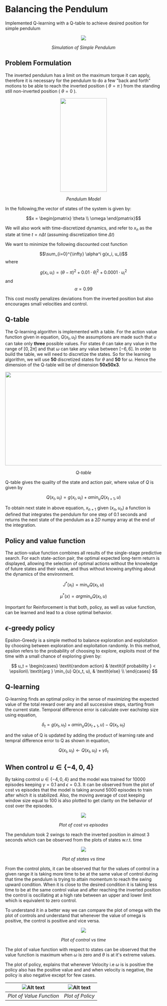 # Balancing the Pendulum
Implemented Q-learning with a Q-table to achieve desired position for simple pendulum

<p align = 'center'><img src ='assets/pendulum.gif'></p>   
<p align = 'center'><em>Simulation of Simple Pendulum</em></p> 

## Problem Formulation

The inverted pendulum has a limit on the maximum torque it can apply, therefore it is necessary for the pendulum to do a few "back and forth" motions to be able to reach the inverted position ( $\theta=\pi$ ) from the standing still non-inverted position ( $\theta=0$ ).

<p align = 'center'><img src ='pendulum.png' width="150" height="300" ></p> 
<p align = 'center'><em>Pendulum Model</em></p> 

In the following,the vector of states of the system is given by:

$$x = \begin{pmatrix} 
\theta \\ 
\omega 
\end{pmatrix}$$

We will also work with time-discretized dynamics, and refer to $x_n$ as the state at time $t = n \Delta t$ (assuming discretization time $\Delta t$)

We want to minimize the following discounted cost function

$$\sum_{i=0}^{\infty} \alpha^i g(x_i, u_i)$$ where 

$$g(x_i, u_i) = (\theta-\pi)^2 + 0.01 \cdot \dot{\theta}_i^2 + 0.0001 \cdot u_i^2 $$ and $$\alpha=0.99$$

This cost mostly penalizes deviations from the inverted position but also encourages small velocities and control.

## Q-table

The Q-learning algorithm is implemented with a table. For the action value function given in equation, $Q(x_t, u_t)$ the assumptions are made such that $u$ can take only **three** possible values. For states $\theta$ can take any value in the range of ${[0,2\pi]}$ and that $\omega$ can take any value between ${[-6,6]}$. In order to build the table, we will need to discretize the states. So for the learning algorithm, we will use $\mathbf{50}$ discretized states for $\theta$ and $\mathbf{50}$ for $\omega.$ Hence the dimension of the Q-table will be of dimension $\mathbf{50x50x3}$.

<p align = 'center'><img src ='assets/Q-table.png' width="550" height="300" ></p>   
<p align = 'center'><em>Q-table</em></p> 

Q-table gives the quality of the state and action pair, where value of $Q$ is given by 

$$ Q(x_t,u_t)=g(x_t, u_t)+ \alpha \min_{u}Q(x_{t+1}, u) $$

To obtain next state in above equation, $x_{n+1}$ given $(x_n, u_n)$ a function is defined that integrates the pendulum for one step of $0.1$ seconds and returns the next state of the pendulum as a $2D$ numpy array at the end of the integration.

## Policy and value function

The action-value function combines all results of the single-stage predictive search. For each state-action pair, the optimal expected long-term return is displayed, allowing the selection of optimal actions without the knowledge of future states and their value, and thus without knowing anything about the dynamics of the environment.

$$ J^{*}(x_t) = \min_{u}Q(x_{t}, u) $$

$$ \mu^{*}(x) = arg \min_{u}Q(x_t, u) $$

Important for Reinforcement is that both, policy, as well as value function, can be learned and lead to a close optimal behavior.

## $\epsilon$-greedy policy
Epsilon-Greedy is a simple method to balance exploration and exploitation by choosing between exploration and exploitation randomly. In this method, epsilon refers to the probability of choosing to explore, exploits most of the time with a small chance of exploring given by:

$$
    u_t = \begin{cases}
            \textit{random action} & \textit{if probability } < \epsilon\\
            \textit{arg } \min_{u} Q(x_t, u), & \textit{else}  \\
          \end{cases}
$$

## Q-learning

Q-learning finds an optimal policy in the sense of maximizing the expected value of the total reward over any and all successive steps, starting from the current state. Temporal difference error is calculate over eachstep size using equation,

$$ \delta_{t} = g(x_t, u_t) + \alpha \min_{u}Q(x_{t+1}, u) - Q(x_t, u_t) $$

and the value of Q is updated by adding the product of learning rate and tempral difference error to Q as shown in equation,

$$ Q(x_t, u_t) \gets Q(x_t, u_t) + \gamma \delta_{t} $$

## When control $u \in \{-4,0,4\}$

By taking control $u \in \{-4,0,4\}$ and the model was trained for 10000 episodes keeping $\gamma = 0.1$ and $\epsilon = 0.3$. It can be observed from the plot of cost vs episodes that the model is taking around 5000 episodes to train after which it is stabilized. Also, the moving average of cost keeping window size equal to 100 is also plotted to get clarity on the behavior of cost over the episodes.

<p align = 'center'><img src ='assets\cost1.png'></p> 
<p align = 'center'><em>Plot of cost vs episodes</em></p> 

The pendulum took 2 swings to reach the inverted position in almost 3 seconds which can be observed from the plots of states w.r.t. time
<p align = 'center'><img src ='assets\state1.png'></p> 
<p align = 'center'><em>Plot of states vs time</em></p> 

From the control plots, it can be observed that for the values of control in a given range it is taking more time to be at the same value of control during that time the pendulum is trying to attain momentum to reach the swing upward condition. When it is close to the desired condition it is taking less time to be at the same control value and after reaching the inverted position the control is oscillating at a high rate between an upper and lower limit which is equivalent to zero control.

To understand it in a better way we can compare the plot of omega with the plot of controls and understand that whenever the value of omega is positive, the control is positive and vice versa. 

<p align = 'center'><img src ='assets\control1.png'></p> 
<p align = 'center'><em>Plot of control vs time</em></p> 

The plot of value function with respect to states can be observed that the value function is maximum when $\omega$ is zero and $\theta$ is at it's extreme values.

<!-- <p align = 'center'><img src ='assets\value1.png'></p> 
<p align = 'center'><em>Plot of Value Function </em></p>  -->

The plot of policy, explains that whenever Velocity i.e $\omega$ is is positive the policy also has the positive value and and when velocity is negative, the policy is also negative except for few cases. 

<!-- <p align = 'center'><img src ='assets\policy1.png'></p> 
<p align = 'center'><em>Plot of Policy</em></p>  -->

![Alt text](assets\value1.png)|![Alt text](assets\policy1.png)
 :--:|:--:
  *Plot of Value Function* |*Plot of Policy*

